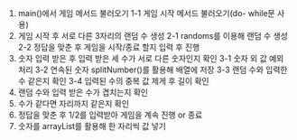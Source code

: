 1. main()에서 게임 메서드 불러오기
   1-1 게임 시작 메서드 불러오기(do- while문 사용)
2. 게임 시작 후 서로 다른 3자리의 랜덤 수 생성
    2-1 randoms를 이용해 랜덤 수 생성
    2-2 정답을 맞춘 후 게임을 시작/종료 할지 입력 후 진행
3. 숫자 입력 받은 후 입력 받은 세 수가 서로 다른 숫자인지 확인
    3-1 숫자 외 값 예외처리
    3-2 연속된 숫자 splitNumber()를 활용해 배열에 저장
    3-3 랜덤 수와 입력한 수 같은지 확인
    3-4 입력된 수의 중복 값 제게 후 길이 확인
4. 랜덤 수와 입력 받은 수가 겹치는지 확인
5. 수가 같다면 자리까지 같은지 확인
6. 정답을 맞춘 후 1/2를 입력받아 게임을 계속 진행 or 종료
7. 숫자를 arrayList를 활용해 한 자리씩 값 넣기

